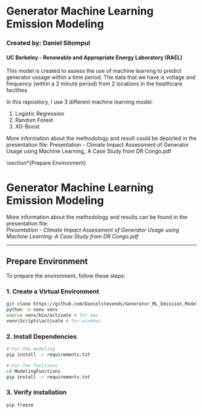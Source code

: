 # Generator Machine Learning Emission Modeling
### Created by: Daniel Sitompul 
#### UC Berkeley - Renewable and Appropriate Energy Laboratory (RAEL)

This model is created to assess the use of machine learning to predict generator ussage within a time period. The data that we have is voltage and frequency (within a 2 minute period) from 2 locations in the healthcare facilities.

In this repository, I use 3 different machine learning model:
1. Logistic Regression
2. Random Forest
3. XG-Boost

More information about the methodology and result could be depicted in the presentation file: Presentation - Climate Impact Assessment of Generator Usage using Machine Learning_ A Case Study from DR Congo.pdf

\section*{Prepare Environment}

# Generator Machine Learning Emission Modeling

More information about the methodology and results can be found in the presentation file:  
*Presentation - Climate Impact Assessment of Generator Usage using Machine Learning: A Case Study from DR Congo.pdf*

---

## Prepare Environment

To prepare the environment, follow these steps:

### 1. Create a Virtual Environment
```bash
git clone https://github.com/Danielstevends/Generator_ML_Emission_Modeling
python -m venv venv
source venv/bin/activate # for mac
venv\Scripts\activate # for windows
```

### 2. Install Dependencies
```bash
# For the modeling
pip install -r requirements.txt

# For the functions
cd ModelingFunctions
pip install -r requirements.txt
```

### 3. Verify installation
```bash
pip freeze
```
